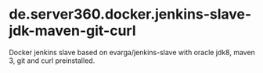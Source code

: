# de.server360.docker.jenkins-slave-jdk-maven-git-curl
Docker jenkins slave based on evarga/jenkins-slave with oracle jdk8, maven 3, git and curl preinstalled.
